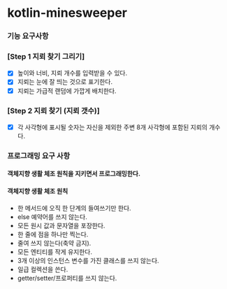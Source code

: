 # kotlin-minesweeper

### 기능 요구사항

### [Step 1 지뢰 찾기 그리기]

* [x] 높이와 너비, 지뢰 개수를 입력받을 수 있다.
* [x] 지뢰는 눈에 잘 띄는 것으로 표기한다.
* [x] 지뢰는 가급적 랜덤에 가깝게 배치한다.

### [Step 2 지뢰 찾기 (지뢰 갯수)]

* [x] 각 사각형에 표시될 숫자는 자신을 제외한 주변 8개 사각형에 포함된 지뢰의 개수다.

### 프로그래밍 요구 사항

#### 객체지향 생활 체조 원칙을 지키면서 프로그래밍한다.

#### 객체지향 생활 체조 원칙

* 한 메서드에 오직 한 단계의 들여쓰기만 한다.
* else 예약어를 쓰지 않는다.
* 모든 원시 값과 문자열을 포장한다.
* 한 줄에 점을 하나만 찍는다.
* 줄여 쓰지 않는다(축약 금지).
* 모든 엔티티를 작게 유지한다.
* 3개 이상의 인스턴스 변수를 가진 클래스를 쓰지 않는다.
* 일급 컬렉션을 쓴다.
* getter/setter/프로퍼티를 쓰지 않는다.